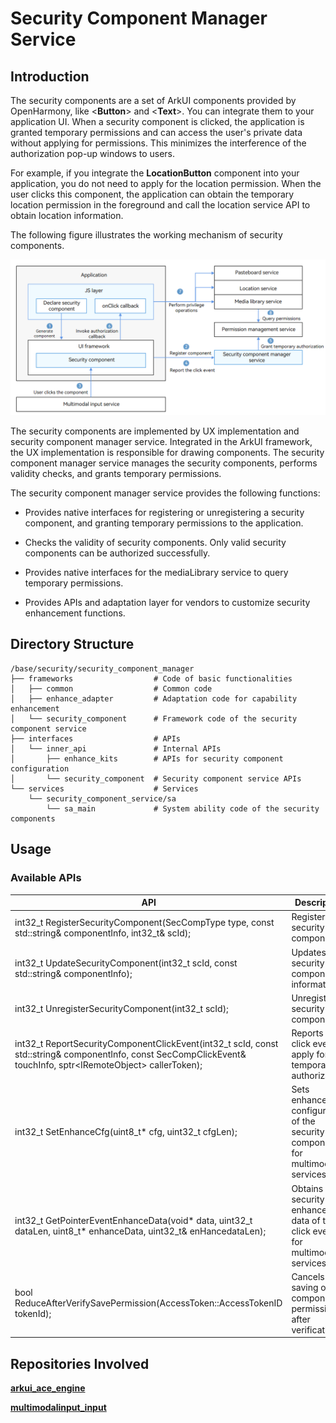 # Security Component Manager Service

## Introduction

The security components are a set of ArkUI components provided by OpenHarmony, like <**Button**> and <**Text**>. You can integrate them to your application UI.
When a security component is clicked, the application is granted temporary permissions and can access the user's private data without applying for permissions. This minimizes the interference of the authorization pop-up windows to users.

For example, if you integrate the **LocationButton** component into your application, you do not need to apply for the location permission. When the user clicks this component, the application can obtain the temporary location permission in the foreground and call the location service API to obtain location information.

The following figure illustrates the working mechanism of security components.

![security_component](figures/security_component.png)

The security components are implemented by UX implementation and security component manager service. Integrated in the ArkUI framework, the UX implementation is responsible for drawing components. The security component manager service manages the security components, performs validity checks, and grants temporary permissions.

The security component manager service provides the following functions:

- Provides native interfaces for registering or unregistering a security component, and granting temporary permissions to the application.

- Checks the validity of security components. Only valid security components can be authorized successfully.

- Provides native interfaces for the mediaLibrary service to query temporary permissions.

- Provides APIs and adaptation layer for vendors to customize security enhancement functions.


## Directory Structure

```
/base/security/security_component_manager
├── frameworks                  # Code of basic functionalities
│   ├── common                  # Common code
│   ├── enhance_adapter         # Adaptation code for capability enhancement
│   └── security_component      # Framework code of the security component service
├── interfaces                  # APIs
│   └── inner_api               # Internal APIs
│       ├── enhance_kits        # APIs for security component configuration
│       └── security_component  # Security component service APIs
└── services                    # Services
    └── security_component_service/sa
        └── sa_main             # System ability code of the security components

```

## Usage
### Available APIs

| **API**| **Description**|
| --- | --- |
| int32_t RegisterSecurityComponent(SecCompType type, const std::string& componentInfo, int32_t& scId); | Registers a security component.|
| int32_t UpdateSecurityComponent(int32_t scId, const std::string& componentInfo); | Updates security component information.|
| int32_t UnregisterSecurityComponent(int32_t scId); | Unregisters a security component.|
| int32_t ReportSecurityComponentClickEvent(int32_t scId, const std::string& componentInfo, const SecCompClickEvent& touchInfo, sptr&lt;IRemoteObject&gt; callerToken); | Reports a click event to apply for temporary authorization.|
| int32_t SetEnhanceCfg(uint8_t* cfg, uint32_t cfgLen); | Sets enhanced configuration of the security component for multimodal services.|
| int32_t GetPointerEventEnhanceData(void* data, uint32_t dataLen, uint8_t* enhanceData, uint32_t& enHancedataLen); | Obtains security enhancement data of the click event for multimodal services.|
| bool ReduceAfterVerifySavePermission(AccessToken::AccessTokenID tokenId); | Cancels the saving of the component permissions after verification.|

## Repositories Involved

**[arkui\_ace\_engine](https://gitee.com/openharmony/arkui_ace_engine/blob/master/README.md)**

**[multimodalinput\_input](https://gitee.com/openharmony/multimodalinput_input/blob/master/README.md)**
